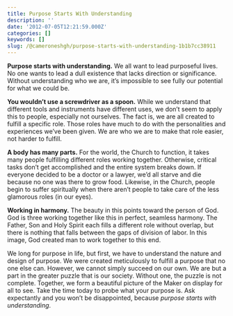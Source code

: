 ```yaml
---
title: Purpose Starts With Understanding
description: ''
date: '2012-07-05T12:21:59.000Z'
categories: []
keywords: []
slug: /@cameroneshgh/purpose-starts-with-understanding-1b1b7cc38911
---
```


**Purpose starts with understanding.** We all want to lead purposeful lives. No one wants to lead a dull existence that lacks direction or significance. Without understanding who we are, it’s impossible to see fully our potential for what we could be.

**You wouldn’t use a screwdriver as a spoon.** While we understand that different tools and instruments have different uses, we don’t seem to apply this to people, especially not ourselves. The fact is, we are all created to fulfill a specific role. Those roles have much to do with the personalities and experiences we’ve been given. We are who we are to make that role easier, not harder to fulfill.

**A body has many parts.** For the world, the Church to function, it takes many people fulfilling different roles working together. Otherwise, critical tasks don’t get accomplished and the entire system breaks down. If everyone decided to be a doctor or a lawyer, we’d all starve and die because no one was there to grow food. Likewise, in the Church, people begin to suffer spiritually when there aren’t people to take care of the less glamorous roles (in our eyes).

**Working in harmony.** The beauty in this points toward the person of God. God is three working together like this in perfect, seamless harmony. The Father, Son and Holy Spirit each fills a different role without overlap, but there is nothing that falls between the gaps of division of labor. In this image, God created man to work together to this end.

We long for purpose in life, but first, we have to understand the nature and design of purpose. We were created meticulously to fulfill a purpose that no one else can. However, we cannot simply succeed on our own. We are but a part in the greater puzzle that is our society. Without one, the puzzle is not complete. Together, we form a beautiful picture of the Maker on display for all to see. Take the time today to probe what your purpose is. Ask expectantly and you won’t be disappointed, because _purpose starts with understanding_.